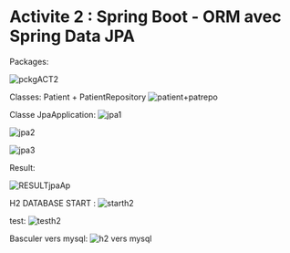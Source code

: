 # Activite 2 : Spring Boot - ORM avec Spring Data JPA

Packages:


![pckgACT2](https://user-images.githubusercontent.com/94021293/228458705-81af5001-53de-405a-9f09-775e15f599e8.png)

Classes: Patient + PatientRepository
![patient+patrepo](https://user-images.githubusercontent.com/94021293/228458785-5995f935-529f-4624-9d5c-0374ca4b9a4a.png)

Classe JpaApplication:
![jpa1](https://user-images.githubusercontent.com/94021293/228458901-e780ebd2-82ed-4584-8c08-ef6943514146.png)

![jpa2](https://user-images.githubusercontent.com/94021293/228458920-8fddabfc-d56f-4524-8044-ee9bf8df014c.png)

![jpa3](https://user-images.githubusercontent.com/94021293/228458932-3e254920-e884-48ab-8961-8a096cd2c941.png)

Result:

![RESULTjpaAp](https://user-images.githubusercontent.com/94021293/228458965-7eb277dc-4569-4663-ad60-0e8bd2ab3067.png)


H2 DATABASE START :
![starth2](https://user-images.githubusercontent.com/94021293/228459061-5e32c1e2-42a3-4d55-8868-110ffed54320.png)

test:
![testh2](https://user-images.githubusercontent.com/94021293/228459092-ea20332d-5ea9-40f1-a5ee-c685bcfe15d2.png)

Basculer vers mysql:
![h2  vers mysql](https://user-images.githubusercontent.com/94021293/228459134-11262e7b-b571-4612-bc38-2f15ff9fecf4.png)


